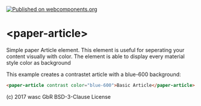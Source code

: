 [![Published on webcomponents.org](https://img.shields.io/badge/webcomponents.org-published-blue.svg)](https://www.webcomponents.org/element/wasc-io/paper-article)

# \<paper-article\>

Simple paper Article element. This element is useful for seperating your content visually with color. The element is able to display every material style color as background

This example creates a contrastet article with a blue-600 background:

<!---
```
<custom-element-demo>
  <template>
    <script src="../webcomponentsjs/webcomponents-lite.js"></script>
    <link rel="import" href="paper-article.html">
    <link rel="import" href="../paper-styles/color.html">
    <style is="custom-style">
      #container {
        display: flex;
      }
      paper-article {
        font-family: 'Roboto', 'Noto', sans-serif;
        font-weight: normal;
        font-size: 14px;
        -webkit-font-smoothing: antialiased;
      }
    </style>
    <div id="container">
      <next-code-block></next-code-block>
    </div>
  </template>
</custom-element-demo>
```
-->
```html
<paper-article contrast color="blue-600">Basic Article</paper-article>
```
(c) 2017 wasc GbR BSD-3-Clause License


